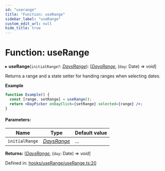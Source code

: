 ```yaml
---
id: "userange"
title: "Function: useRange"
sidebar_label: "useRange"
custom_edit_url: null
hide_title: true
---
```


# Function: useRange

▸ **useRange**(`initialRange?`: [*DaysRange*](../types/daysrange.md)): [[*DaysRange*](../types/daysrange.md), (`day`: Date) => *void*]

Returns a range and a state setter for handing ranges when selecting dates.

**Example**

```jsx showOutput open=false
function Example() {
  const [range, setRange] = useRange();
  return <DayPicker onDayClick={setRange} selected={range} />;
}
```

#### Parameters:

Name | Type | Default value |
------ | ------ | ------ |
`initialRange` | [*DaysRange*](../types/daysrange.md) | ... |

**Returns:** [[*DaysRange*](../types/daysrange.md), (`day`: Date) => *void*]

Defined in: [hooks/useRange/useRange.ts:20](https://github.com/gpbl/react-day-picker/blob/7a46f8df/packages/react-day-picker/src/hooks/useRange/useRange.ts#L20)
